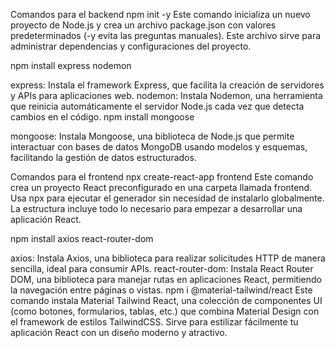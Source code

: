 Comandos para el backend
npm init -y
Este comando inicializa un nuevo proyecto de Node.js y crea un archivo package.json con valores predeterminados (-y evita las preguntas manuales).
Este archivo sirve para administrar dependencias y configuraciones del proyecto.

npm install express nodemon

express: Instala el framework Express, que facilita la creación de servidores y APIs para aplicaciones web.
nodemon: Instala Nodemon, una herramienta que reinicia automáticamente el servidor Node.js cada vez que detecta cambios en el código.
npm install mongoose

mongoose: Instala Mongoose, una biblioteca de Node.js que permite interactuar con bases de datos MongoDB usando modelos y esquemas, facilitando la gestión de datos estructurados.

Comandos para el frontend
npx create-react-app frontend
Este comando crea un proyecto React preconfigurado en una carpeta llamada frontend. Usa npx para ejecutar el generador sin necesidad de instalarlo globalmente.
La estructura incluye todo lo necesario para empezar a desarrollar una aplicación React.

npm install axios react-router-dom

axios: Instala Axios, una biblioteca para realizar solicitudes HTTP de manera sencilla, ideal para consumir APIs.
react-router-dom: Instala React Router DOM, una biblioteca para manejar rutas en aplicaciones React, permitiendo la navegación entre páginas o vistas.
npm i @material-tailwind/react
Este comando instala Material Tailwind React, una colección de componentes UI (como botones, formularios, tablas, etc.) que combina Material Design con el framework de estilos TailwindCSS.
Sirve para estilizar fácilmente tu aplicación React con un diseño moderno y atractivo.
